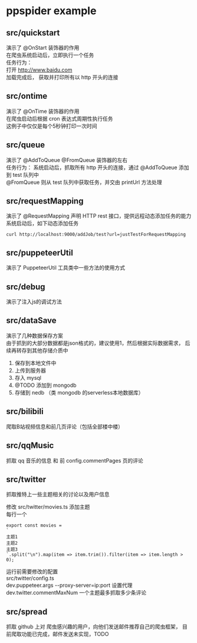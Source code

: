 # ppspider example

## src/quickstart
演示了 @OnStart 装饰器的作用  
在爬虫系统启动后，立即执行一个任务  
任务行为：  
打开 http://www.baidu.com  
加载完成后， 获取并打印所有以 http 开头的连接  

## src/ontime
演示了 @OnTime 装饰器的作用  
在爬虫启动后根据 cron 表达式周期性执行任务  
这例子中仅仅是每个5秒钟打印一次时间  

## src/queue
演示了 @AddToQueue @FromQueue 装饰器的左右  
任务行为： 
系统启动后，抓取所有 http 开头的连接，通过 @AddToQueue 添加到 test 队列中  
@FromQueue 则从 test 队列中获取任务，并交由 printUrl 方法处理    

## src/requestMapping
演示了 @RequestMapping 声明 HTTP rest 接口，提供远程动态添加任务的能力  
系统启动后，如下动态添加任务
```
curl http://localhost:9000/addJob/test?url=justTestForRequestMapping
```

## src/puppeteerUtil
演示了 PuppeteerUtil 工具类中一些方法的使用方式  

## src/debug  
演示了注入js的调试方法  

## src/dataSave
演示了几种数据保存方案  
由于抓到的大部分数据都是json格式的，建议使用1，然后根据实际数据需求，
后续再转存到其他存储介质中  
1. 保存到本地文件中  
2. 上传到服务器  
3. 存入 mysql  
4. @TODO 添加到 mongodb 
5. 存储到 nedb （类 mongodb 的serverless本地数据库）    

## src/bilibili  
爬取B站视频信息和前几页评论（包括全部楼中楼）  

## src/qqMusic
抓取 qq 音乐的信息 和 前 config.commentPages 页的评论  

## src/twitter
抓取推特上一些主题相关的讨论以及用户信息    

修改 src/twitter/movies.ts 添加主题  
每行一个  
```
export const movies =
`
主题1
主题2
主题3
`.split("\n").map(item => item.trim()).filter(item => item.length > 0);
```
运行前需要修改的配置  
src/twitter/config.ts   
dev.puppeteer.args --proxy-server=ip:port 设置代理  
dev.twitter.commentMaxNum 一个主题最多抓取多少条评论  

## src/spread
抓取 github 上对 爬虫感兴趣的用户，向他们发送邮件推荐自己的爬虫框架，
目前爬取功能已完成，邮件发送未实现，TODO

